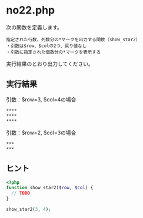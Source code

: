 # no22.php

次の関数を定義します。

```
指定された行数、列数分の*マークを出力する関数（show_star2）
・引数は$row、$colの2つ、戻り値なし
・引数に指定された個数分の*マークを表示する
```

実行結果のとおり出力してください。

## 実行結果

引数：$row=3, $col=4の場合

```
****
****
****
```

引数：$row=2, $col=3の場合

```
***
***
```

## ヒント

```php
<?php
function show_star2($row, $col) {
  // TODO
}

show_star2(3, 4);
```


